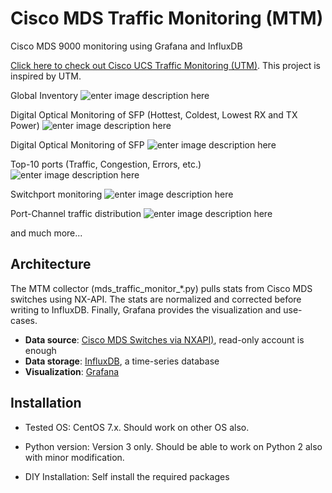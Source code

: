 # Cisco MDS Traffic Monitoring (MTM)
Cisco MDS 9000 monitoring using Grafana and InfluxDB

[Click here to check out Cisco UCS Traffic Monitoring (UTM)](https://github.com/paregupt/ucs_traffic_monitor). This project is inspired by UTM.


Global Inventory
![enter image description here](https://www.since2k7.com/wp-content/uploads/2021/01/mtm-inventory-over-time.png)

Digital Optical Monitoring of SFP (Hottest, Coldest, Lowest RX and TX Power)
![enter image description here](https://www.since2k7.com/wp-content/uploads/2021/01/mtm-dom-top-10.png)

Digital Optical Monitoring of SFP
![enter image description here](https://www.since2k7.com/wp-content/uploads/2021/01/mtm-dom.png)

Top-10 ports (Traffic, Congestion, Errors, etc.)
![enter image description here](https://www.since2k7.com/wp-content/uploads/2021/01/mtm-top-10-ports.png)

Switchport monitoring 
![enter image description here](https://www.since2k7.com/wp-content/uploads/2021/01/mtm-switchport-stats.png)

Port-Channel traffic distribution
![enter image description here](https://www.since2k7.com/wp-content/uploads/2021/01/mtm-pc-traffic-utilization.png)

and much more...

## Architecture
The MTM collector (mds_traffic_monitor_*.py) pulls stats from Cisco MDS switches using NX-API. The stats are normalized and corrected before writing to InfluxDB. Finally, Grafana provides the visualization and use-cases.

- **Data source**: [Cisco MDS Switches via NXAPI)](https://developer.cisco.com/docs/mds-9000-nx-api-reference/), read-only account is enough
- **Data storage**: [InfluxDB](https://github.com/influxdata/influxdb), a time-series database
- **Visualization**: [Grafana](https://github.com/grafana/grafana)

## Installation
- Tested OS: CentOS 7.x. Should work on other OS also.
- Python version: Version 3 only. Should be able to work on Python 2 also with minor modification.

- DIY Installation: Self install the required packages
